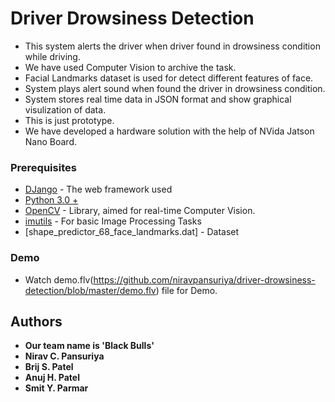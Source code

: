 # Driver Drowsiness Detection

- This system alerts the driver when driver found in drowsiness condition while driving.
- We have used Computer Vision to archive the task.
- Facial Landmarks dataset is used for detect different features of face.
- System plays alert sound when found the driver in drowsiness condition.
- System stores real time data in JSON format and show graphical visulization of data.
- This is just prototype.
- We have developed a hardware solution with the help of NVida Jatson Nano Board.


### Prerequisites

- [DJango](https://docs.djangoproject.com/en/3.0/) - The web framework used
- [Python 3.0 +](https://www.python.org/downloads/)
- [OpenCV](https://opencv.org/) - Library, aimed for real-time Computer Vision.
- [imutils](https://pypi.org/project/imutils/) - For basic Image Processing Tasks
- [shape_predictor_68_face_landmarks.dat] - Dataset


### Demo

- Watch demo.flv(https://github.com/niravpansuriya/driver-drowsiness-detection/blob/master/demo.flv) file for Demo.



## Authors

* **Our team name is 'Black Bulls'**
* **Nirav C. Pansuriya** 
* **Brij S. Patel** 
* **Anuj H. Patel** 
* **Smit Y. Parmar** 

